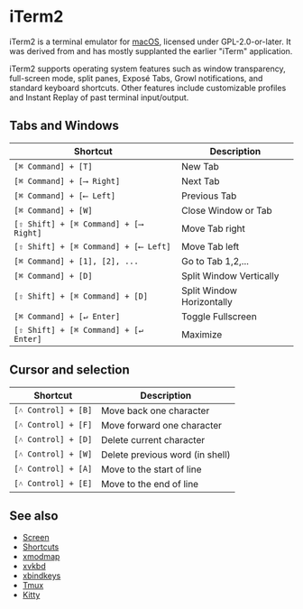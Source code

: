 # iTerm2

iTerm2 is a terminal emulator for [macOS](../macos/macos.md), licensed under GPL-2.0-or-later. It was derived from and has mostly supplanted the earlier "iTerm" application.

iTerm2 supports operating system features such as window transparency, full-screen mode, split panes, Expos&#xe9; Tabs, Growl notifications, and standard keyboard shortcuts. Other features include customizable profiles and Instant Replay of past terminal input/output.

## Tabs and Windows
Shortcut | Description
---|---
`[⌘ Command] + [T]` | New Tab
`[⌘ Command] + [⟶ Right]` | Next Tab
`[⌘ Command] + [⟵ Left]` | Previous Tab
`[⌘ Command] + [W]` | Close Window or Tab
`[⇧ Shift] + [⌘ Command] + [⟶ Right]` | Move Tab right
`[⇧ Shift] + [⌘ Command] + [⟵ Left]` | Move Tab left
`[⌘ Command] + [1], [2], ...` | Go to Tab 1,2,...
`[⌘ Command] + [D]` | Split Window Vertically
`[⇧ Shift] + [⌘ Command] + [D]` | Split Window Horizontally
`[⌘ Command] + [↵ Enter]` | Toggle Fullscreen
`[⇧ Shift] + [⌘ Command] + [↵ Enter]` | Maximize

## Cursor and selection
Shortcut | Description
---|---
`[˄ Control] + [B]` | Move back one character
`[˄ Control] + [F]` | Move forward one character
`[˄ Control] + [D]` | Delete current character
`[˄ Control] + [W]` | Delete previous word (in shell)
`[˄ Control] + [A]` | Move to the start of line
`[˄ Control] + [E]` | Move to the end of line

## See also

- [Screen](screen.md)
- [Shortcuts](shortcuts.md)
- [xmodmap](xmodmap.md)
- [xvkbd](xvkbd.md)
- [xbindkeys](xbindkeys.md)
- [Tmux](tmux.md)
- [Kitty](kitty/kitty.md)
